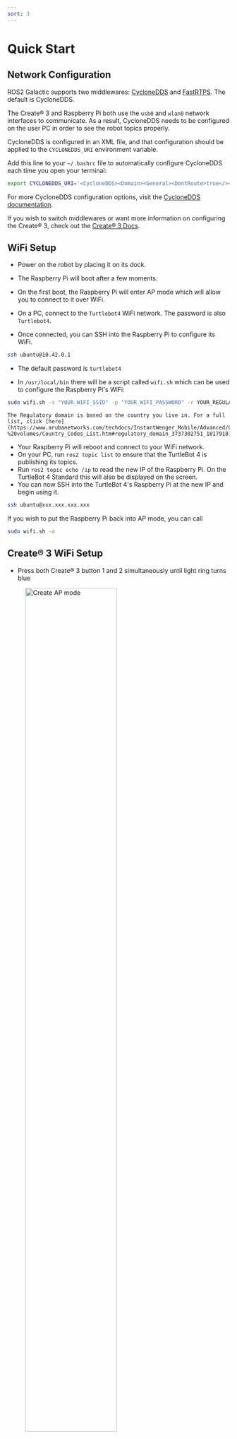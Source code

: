 ```yaml
---
sort: 3
---
```


# Quick Start

## Network Configuration

ROS2 Galactic supports two middlewares: [CycloneDDS](https://github.com/eclipse-cyclonedds/cyclonedds) and [FastRTPS](https://github.com/eProsima/Fast-DDS). The default is CycloneDDS.

The Create® 3 and Raspberry Pi both use the `usb0` and `wlan0` network interfaces to communicate. As a result, CycloneDDS needs to be configured on the user PC in order to see the robot topics properly.

CycloneDDS is configured in an XML file, and that configuration should be applied to the `CYCLONEDDS_URI` environment variable.

Add this line to your `~/.bashrc` file to automatically configure CycloneDDS each time you open your terminal:

```bash
export CYCLONEDDS_URI='<CycloneDDS><Domain><General><DontRoute>true</></></></>'
```

For more CycloneDDS configuration options, visit the [CycloneDDS documentation](https://github.com/eclipse-cyclonedds/cyclonedds#run-time-configuration).

If you wish to switch middlewares or want more information on configuring the Create® 3, check out the [Create® 3 Docs](https://iroboteducation.github.io/create3_docs/setup/xml-config/).

## WiFi Setup

- Power on the robot by placing it on its dock.

- The Raspberry Pi will boot after a few moments. 

- On the first boot, the Raspberry Pi will enter AP mode which will allow you to connect to it over WiFi.

- On a PC, connect to the `Turtlebot4` WiFi network. The password is also `Turtlebot4`.

- Once connected, you can SSH into the Raspberry Pi to configure its WiFi.

```bash
ssh ubuntu@10.42.0.1
```
- The default password is `turtlebot4`

- In `/usr/local/bin` there will be a script called `wifi.sh` which can be used to configure the Raspberry Pi's WiFi:

```bash
sudo wifi.sh -s "YOUR_WIFI_SSID" -p "YOUR_WIFI_PASSWORD" -r YOUR_REGULATORY_DOMAIN && sudo reboot
```

```note
The Regulatory domain is based on the country you live in. For a full list, click [here](https://www.arubanetworks.com/techdocs/InstantWenger_Mobile/Advanced/Content/Instant%20User%20Guide%20-%20volumes/Country_Codes_List.htm#regulatory_domain_3737302751_1017918).
```

- Your Raspberry Pi will reboot and connect to your WiFi network.
- On your PC, run `ros2 topic list` to ensure that the TurtleBot 4 is publishing its topics.
- Run `ros2 topic echo /ip` to read the new IP of the Raspberry Pi. On the TurtleBot 4 Standard this will also be displayed on the screen.
- You can now SSH into the TurtleBot 4's Raspberry Pi at the new IP and begin using it.

```bash
ssh ubuntu@xxx.xxx.xxx.xxx
```

If you wish to put the Raspberry Pi back into AP mode, you can call

```bash
sudo wifi.sh -a
```

## Create® 3 WiFi Setup

- Press both Create® 3 button 1 and 2 simultaneously until light ring turns blue

<figure class="aligncenter">
    <img src="media/create_ap_mode.jpg" alt="Create AP mode" style="width: 70%"/>
    <figcaption>Putting the Create® 3 in AP mode</figcaption>
</figure>

- The Create® 3 is now in AP mode. Connect to its WiFi network called 'Create-XXXX'
- In a browser go to `192.168.10.1`
- Go to the Connect tab, enter your WiFi ssid and password, and then click 'Connect'

<figure class="aligncenter">
    <img src="media/create3_connect.png" alt="Create 3 connect" style="width: 100%"/>
    <figcaption>Connecting the Create® 3 to WiFi</figcaption>
</figure>


- Wait for it to connect to WiFi and play a chime
- On your PC, run `ros2 topic list` to ensure that the Create® 3 is publishing its topics

## TurtleBot 4 Controller Setup

The TurtleBot 4 comes with an included TurtleBot 4 Controller. It is paired in advance with the Raspberry Pi.

If you wish to manually pair a controller, follow these instructions:

- SSH into the TurtleBot 4

```bash
sudo bluetoothctl --agent=NoInputNoOutput
```

- The `bluetoothd` CLI interface will start.
- Type `scan on` and press enter.
- Press and hold both the home and share buttons on the TurtleBot 4 controller until the light starts blinking.

<figure class="aligncenter">
    <img src="media/controller.jpg" alt="TurtleBot 4 Controller" style="width: 70%"/>
    <figcaption>Putting the TurtleBot 4 in pair mode</figcaption>
</figure>

- In the CLI look for a *Wireless Controller* device to be found. It will have a MAC address similar to `A0:5A:5C:DF:4D:7F`.
- Copy the MAC address.
- In the CLI enter `trust MAC_ADDRESS`, replacing `MAC_ADDRESS` with the controllers address.
- Then, enter `pair MAC_ADDRESS`.
- Finally, enter `connect MAC_ADDRESS`.
- The CLI should report that the controller has been connected and the light on the controller will turn blue.
- Enter `exit` to exit the CLI. 

## Updating the TurtleBot 4

It is recommended to update both the Create® 3 and the Raspberry Pi when you first use it to receive the latest bug fixes and improvements.

### Create® 3

Check the [Create® 3 software releases] to see if a newer firmware version is available. You can check the firmware version of your robot by visiting the Create® 3's webserver.

#### Update over WiFi

The Create® 3 can be updated through its webserver. There are two options to connect to the webserver:

##### Find the IP address of the Create® 3 on your WiFi network.

This can be done by going to your routers portal and viewing connected devices. You should see the Create® 3 in your Wireless Clients if it is connected.

Enter the IP address into a browser. You will be taken to the Create® 3 webserver.

Go to the Update tab and click the 'Update' button. The robot will automatically download and install the latest firmware.

<figure class="aligncenter">
    <img src="media/create3_update.png" alt="Create 3 Update" style="width: 50%"/>
    <figcaption>Updating the Create® 3 over WiFi</figcaption>
</figure>


##### Place the robot into AP mode.

If you cannot find the IP address of the Create® 3 on your WiFi network, you can alternatively put it into AP mode and connect directly to it with your PC:

- Download the latest firmware from <http://edu.irobot.com/create3-latest-fw>.
- Place the robot into AP mode and access the webserver. See [Create® 3 WiFi Setup](#create-3-wifi-setup).
- Go to the Update tab and click on the link to update from firmware file.
- Upload the latest firmware and wait for the robot to be updated.

#### Update over USB-C

Download the latest firmware from <http://edu.irobot.com/create3-latest-fw>.

Copy the firmware to the Raspberry Pi:

```bash
sudo scp ~/Downloads/Create3-G.X.Y.swu ubuntu@xxx.xxx.xxx.xxx:/home/ubuntu/
```

SSH into the Raspberry Pi and update the Create® 3 firmware over USB-C:

```bash
sudo create_update.sh Create3-G.X.Y.swu
```

or

```bash
curl -X POST --data-binary @Create3-G.X.Y.swu http://192.168.186.2/api/firmware-update
```

This may take a few minutes.



### Debian packages

Debian packages can be updated by calling:

```bash
sudo apt update
sudo apt install <PACKAGE>
```

For example, updating the `turtlebot4_desktop` package can be done like this:

```bash
sudo apt update
sudo apt install ros-galactic-turtlebot4-desktop
```

### Source packages

To update a source package you will need to use a terminal to manually pull changes.

For example, updating the `turtlebot4_robot` package on the `galactic` branch:

```bash
cd ~/turtlebot4_ws/src/turtlebot4_robot
git checkout galactic
git pull origin galactic
```

You will then need to rebuild the packages:

```bash
cd ~/turtlebot4_ws
source /opt/ros/galactic/setup.bash
colcon build --symlink-install
source install/setup.bash
```

### Install latest Raspberry Pi image

```warning
Installing a new image on the Raspberry Pi will delete any changes you may have made. Save your changes before proceeding.
```

If you wish to install the latest image onto your robot, follow these instructions.

The latest TurtleBot 4 Raspberry Pi images are available at http://download.ros.org/downloads/turtlebot4/.

- Download the latest image for your robot model and extract it. 
- Power off your robot and then remove the microSD card from the Raspberry Pi.
- Insert the microSD card into your PC. You may need an adapter.
- Install the imaging tool `dcfldd`

```bash
sudo apt install dcfldd
```
- Identify your SD card

```bash
sudo fdisk -l
```

- The SD card should have a name like `/dev/mmcblk0` or `/dev/sda`.

- If you wish to backup your current image, do so now:

```bash
sudo dd if=/dev/<SD_NAME> of=<IMAGE_PATH> bs=1M
```

```note
SD_NAME is the device name (`mmcblk0`, `sda`, etc.).

IMAGE_PATH is the path to where you want the image saved -- e.g., `~/turtlebot4_images/backup_image`.
```

- Get the SD flash script from `turtlebot4_setup` and flash the SD card:

```bash
wget https://raw.githubusercontent.com/turtlebot/turtlebot4_setup/galactic/scripts/sd_flash.sh
bash sd_flash.sh /path/to/downloaded/image
```
- Follow the instructions and wait for the SD card to be flashed. Remove the SD card from your PC.
- Ensure your Raspberry Pi 4 is not powered on before inserting the flashed SD card.
- Follow [WiFi Setup](#wifi-setup) to configure your WiFi.



